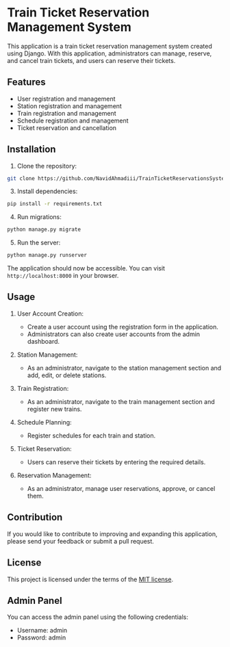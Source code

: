 # Train Ticket Reservation Management System

This application is a train ticket reservation management system created using Django. With this application, administrators can manage, reserve, and cancel train tickets, and users can reserve their tickets.

## Features

- User registration and management
- Station registration and management
- Train registration and management
- Schedule registration and management
- Ticket reservation and cancellation

## Installation

1. Clone the repository:
```bash
git clone https://github.com/NavidAhmadiii/TrainTicketReservationsSystem.git
```


3. Install dependencies:
```bash
pip install -r requirements.txt
```


4. Run migrations:
```bash
python manage.py migrate
```

5. Run the server:
```bash
python manage.py runserver
```

The application should now be accessible. You can visit `http://localhost:8000` in your browser.

## Usage

1. User Account Creation:
   - Create a user account using the registration form in the application.
   - Administrators can also create user accounts from the admin dashboard.

2. Station Management:
   - As an administrator, navigate to the station management section and add, edit, or delete stations.

3. Train Registration:
   - As an administrator, navigate to the train management section and register new trains.

4. Schedule Planning:
   - Register schedules for each train and station.

5. Ticket Reservation:
   - Users can reserve their tickets by entering the required details.

6. Reservation Management:
   - As an administrator, manage user reservations, approve, or cancel them.

## Contribution
If you would like to contribute to improving and expanding this application, please send your feedback or submit a pull request.

## License
This project is licensed under the terms of the [MIT license](LICENSE).

## Admin Panel
You can access the admin panel using the following credentials:
- Username: admin
- Password: admin


